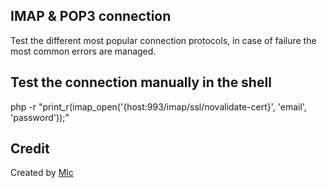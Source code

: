 IMAP & POP3 connection
-------
Test the different most popular connection protocols, in case of failure the most common errors are managed.

Test the connection manually in the shell
-------
  php -r "print_r(imap_open('{host:993/imap/ssl/novalidate-cert}', 'email', 'password'));"

Credit
-------
Created by <a href="https://github.com/mlcpro">Mlc</a>